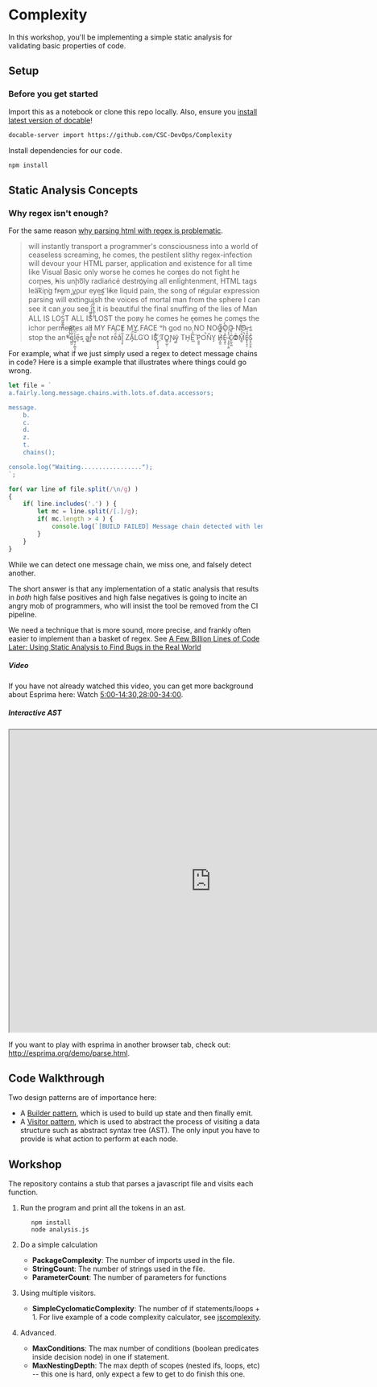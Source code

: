 # Complexity

In this workshop, you'll be implementing a simple static analysis for validating basic properties of code.

## Setup

### Before you get started

Import this as a notebook or clone this repo locally. Also, ensure you [install latest version of docable](https://github.com/ottomatica/docable-notebooks/blob/master/docs/install.md)!

```bash
docable-server import https://github.com/CSC-DevOps/Complexity
```

Install dependencies for our code.

```bash | {type: 'command', failed_when: 'exitCode!=0'}
npm install
```

## Static Analysis Concepts

### Why regex isn't enough?

For the same reason [why parsing html with regex is problematic](https://stackoverflow.com/a/1732454/547112).

> will ins​tantly transport a programmer's consciousness into a world of ceaseless screaming, he comes, the pestilent slithy regex-infection wil​l devour your HT​ML parser, application and existence for all time like Visual Basic only worse he comes he comes do not fi​ght he com̡e̶s, ̕h̵i​s un̨ho͞ly radiańcé destro҉ying all enli̍̈́̂̈́ghtenment, HTML tags lea͠ki̧n͘g fr̶ǫm ̡yo​͟ur eye͢s̸ ̛l̕ik͏e liq​uid pain, the song of re̸gular exp​ression parsing will exti​nguish the voices of mor​tal man from the sp​here I can see it can you see ̲͚̖͔̙î̩́t̲͎̩̱͔́̋̀ it is beautiful t​he final snuffing of the lie​s of Man ALL IS LOŚ͖̩͇̗̪̏̈́T ALL I​S LOST the pon̷y he comes he c̶̮omes he comes the ich​or permeates all MY FACE MY FACE ᵒh god no NO NOO̼O​O NΘ stop the an​*̶͑̾̾​̅ͫ͏̙̤g͇̫͛͆̾ͫ̑͆l͖͉̗̩̳̟̍ͫͥͨe̠̅s ͎a̧͈͖r̽̾̈́͒͑e n​ot rè̑ͧ̌aͨl̘̝̙̃ͤ͂̾̆ ZA̡͊͠͝LGΌ ISͮ̂҉̯͈͕̹̘̱ TO͇̹̺ͅƝ̴ȳ̳ TH̘Ë͖́̉ ͠P̯͍̭O̚​N̐Y̡ H̸̡̪̯ͨ͊̽̅̾̎Ȩ̬̩̾͛ͪ̈́̀́͘ ̶̧̨̱̹̭̯ͧ̾ͬC̷̙̲̝͖ͭ̏ͥͮ͟Oͮ͏̮̪̝͍M̲̖͊̒ͪͩͬ̚̚͜Ȇ̴̟̟͙̞ͩ͌͝S̨̥̫͎̭ͯ̿̔̀ͅ


For example, what if we just simply used a regex to detect message chains in code?
Here is a simple example that illustrates where things could go wrong.

```js | {type: 'script'}
let file = `
a.fairly.long.message.chains.with.lots.of.data.accessors;

message.
    b.
    c.
    d.
    z.
    t.
    chains();

console.log("Waiting.................");
`;

for( var line of file.split(/\n/g) )
{
    if( line.includes('.') ) {
        let mc = line.split(/[.]/g);
        if( mc.length > 4 ) {
            console.log(`[BUILD FAILED] Message chain detected with length ${mc.length}: ${line}` );
        }
    }
}
```

While we can detect one message chain, we miss one, and falsely detect another.

The short answer is that any implementation of a static analysis that results in *both* high false positives and high false negatives is going to incite an angry mob of programmers, who will insist the tool be removed from the CI pipeline.

We need a technique that is more sound, more precise, and frankly often easier to implement than a basket of regex. See [A Few Billion Lines of Code Later: Using Static Analysis to Find Bugs in the Real World](https://cacm.acm.org/magazines/2010/2/69354-a-few-billion-lines-of-code-later/fulltext)

##### Video
If you have not already watched this video, you can get more background about Esprima here:
Watch [5:00-14:30,28:00-34:00](https://www.youtube.com/watch?v=ACYZFkvq0Sk).

##### Interactive AST

<iframe id="serviceFrameSend" src="http://esprima.org/demo/parse.html?code=function%20functionName(%20node%20)%0A%7B%0A%09if(%20node.id%20)%0A%09%7B%0A%09%09return%20node.id.name%3B%0A%09%7D%0A%09return%20%22anon%20function%20%40%22%20%2B%20node.loc.start.line%3B%0A%7D" width="800" height="600"  frameborder="1"></iframe>

If you want to play with esprima in another browser tab, check out: http://esprima.org/demo/parse.html.

## Code Walkthrough

Two design patterns are of importance here:
* A [Builder pattern](https://en.wikipedia.org/wiki/Builder_pattern), which is used to build up state and then finally emit.
* A [Visitor pattern](https://en.wikipedia.org/wiki/Visitor_pattern), which is used to abstract the process of visiting a data structure such as abstract syntax tree (AST). The only input you have to provide is what action to perform at each node.



## Workshop

The repository contains a stub that parses a javascript file and visits each function. 

1. Run the program and print all the tokens in an ast.
   ```
      npm install
      node analysis.js
   ```

2. Do a simple calculation

   * **PackageComplexity**: The number of imports used in the file.
   * **StringCount**: The number of strings used in the file.
   * **ParameterCount**: The number of parameters for functions


3. Using multiple visitors.

   * **SimpleCyclomaticComplexity**: The number of if statements/loops + 1. For live example of a code complexity calculator, see [jscomplexity](http://jscomplexity.org/).

4. Advanced.

   * **MaxConditions**: The max number of conditions (boolean predicates inside decision node) in one if statement.
   * **MaxNestingDepth**: The max depth of scopes (nested ifs, loops, etc) -- this one is hard, only expect a few to get to do finish this one.



